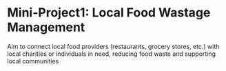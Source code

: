 # Mini-Project1: Local Food Wastage Management
Aim to connect local food providers (restaurants, grocery stores, etc.) with local charities or individuals in need, reducing food waste and supporting local communities
